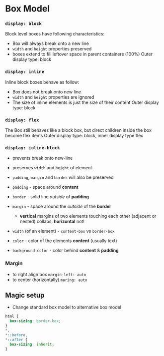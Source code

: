 # Box Model

### `display: block`
Block level boxes have following characteristics:
* Box will always break onto a new line
* `width` and `height` properties preserved
* boxes extend to fill leftover space in parent containers (100%)
Outer display type: block

### `display: inline`
Inline block boxes behave as follow:
* Box does not break onto new line
* `width` and `height` properties are ignored
* The size of inline elements is just the size of their content
Outer display type: block

### `display: flex`
The Box still behaves like a block box, but direct children inside the box become flex items
Outer display type: block, inner display type flex

### `display: inline-block`
* prevents break onto new-line
* preserves `width` and `height` of element
* `padding`, `margin` and `border` will also be preserved



* `padding` - space around **content**
* `border` - solid line *outside* of **padding**
* `margin` - space around the *outside* of the **border**
   * **vertical** margins of two elements touching each other (adjacent or nested) collaps, **horizontal** not!

* `width` (of an element) - `content-box` vs `border-box`
* `color` - color of the elements **content** (usually text)
* `background-color` - color behind **content** & **padding**


### Margin
* to right align box `margin-left: auto`
* to center (horizontally) `maring: auto`

## Magic setup
* Change standard box model to alternative box model
```css
html {
  box-sizing: border-box;
}
*,
*::before,
*::after {
  box-sizing: inherit;
}
```